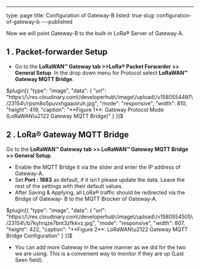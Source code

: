 ---
type: page
title: Configuration of Gateway-B
listed: true
slug: configuration-of-gateway-b
---published

Now we will point Gateway-B to the built-in LoRa® Server of Gateway-A.

## 1 . Packet-forwarder Setup

- Go to the **LoRaWAN™ Gateway tab >>LoRa® Packet Forwarder >> General Setup**. In the drop down menu for Protocol select  **LoRaWAN™ Gateway MQTT Bridge**.

$plugin[{
    "type": "image",
    "data": {
        "url": "https:\/\/res.cloudinary.com\/developerhub\/image\/upload\/v1580554497\/23154\/rpsm8o5puvxhgaaoiruh.jpg",
        "mode": "responsive",
        "width": 810,
        "height": 419,
        "caption": "**Figure 1**: Gateway Protocol Mode (LoRaWAN\u2122 Gateway MQTT Bridge)"
    }
}]$

## 2 . LoRa®  Gateway MQTT Bridge

Go to the **LoRaWAN™ Gateway tab >> LoRaWAN™ Gateway MQTT Bridge >> General Setup**.

- Enable the MQTT Bridge it via the slider and enter the IP address of Gateway-A.
- Set **Port : 1883** as default, if it isn’t please update the data. Leave the rest of the settings with their default values.
- After Saving & Applying, all LoRa® traffic should be redirected via the Bridge of Gateway- B to the MQTT Brocker of Gateway-A.

$plugin[{
    "type": "image",
    "data": {
        "url": "https:\/\/res.cloudinary.com\/developerhub\/image\/upload\/v1580554505\/23154\/b7kyhrqze7bnt3zfkkvz.jpg",
        "mode": "responsive",
        "width": 807,
        "height": 422,
        "caption": "**Figure 2**: LoRaWAN\u2122 Gateway MQTT Bridge Configuration"
    }
}]$

- You can add more Gateway in the same manner as we did for the two we are using. This is a convenient way to monitor if they are up (Last Seen field).

